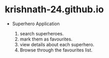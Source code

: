 # krishnath-24.github.io

* Superhero Application

    1. search superheroes.
    2. mark them as favourites.
    3. view details about each superhero.
    4. Browse through the favourites list.
